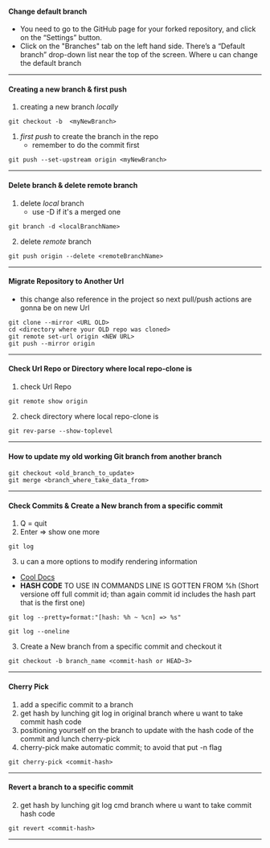 #### Change default branch
- You need to go to the GitHub page for your forked repository, and click on the “Settings” button.
- Click on the "Branches" tab on the left hand side. There’s a “Default branch” drop-down list near the top of the screen. Where u can change the default branch
- --
####  Creating a new branch & first push
1. creating a new branch *locally*
```console
git checkout -b  <myNewBranch> 
```
1. *first push* to create the branch in the repo
	- remember to do the commit first
```console
git push --set-upstream origin <myNewBranch>
```
---
#### Delete branch & delete remote branch
1. delete *local* branch
	- use -D if it's a merged one 
```console
git branch -d <localBranchName> 
```
2. delete *remote* branch 
```console
git push origin --delete <remoteBranchName>
```
---
#### Migrate Repository to Another Url
- this change also reference in the project so next pull/push actions are gonna be on new Url
```console
git clone --mirror <URL OLD>
cd <directory where your OLD repo was cloned>
git remote set-url origin <NEW URL>
git push --mirror origin
```
---
#### Check Url Repo or Directory where local repo-clone is
1. check Url Repo
```console
git remote show origin
```
2. check directory where local repo-clone is
```console
git rev-parse --show-toplevel
```
---
#### How to update my old working Git branch from another branch
```console
git checkout <old_branch_to_update>
git merge <branch_where_take_data_from>
```
---
#### Check Commits & Create a New branch from a specific commit
1. Q = quit 
2.  Enter => show one more 
```console
git log
```
3. u can a more options to modify rendering information
- [Cool Docs](https://git-scm.com/book/en/v2/Git-Basics-Viewing-the-Commit-History)
-  **HASH CODE** TO USE IN COMMANDS LINE IS GOTTEN FROM %h (Short versione off full commit id; than again commit id includes the hash part that is the first one)
```console
git log --pretty=format:"[hash: %h ~ %cn] => %s"
```
```console
git log --oneline
```
3. Create a New branch from a specific commit and checkout it 
```console
git checkout -b branch_name <commit-hash or HEAD~3>
```
---
#### Cherry Pick
1. add a specific commit to a branch
2. get hash by lunching git log in original branch where u want to take commit hash code 
3. positioning yourself on the branch to update with the hash code of the commit and lunch cherry-pick
4. cherry-pick make automatic commit; to avoid that put -n flag
```console
git cherry-pick <commit-hash>
```
---
#### Revert a branch to a specific commit
2. get hash by lunching git log cmd branch where u want to take commit hash code 
```console
git revert <commit-hash>
```
---



